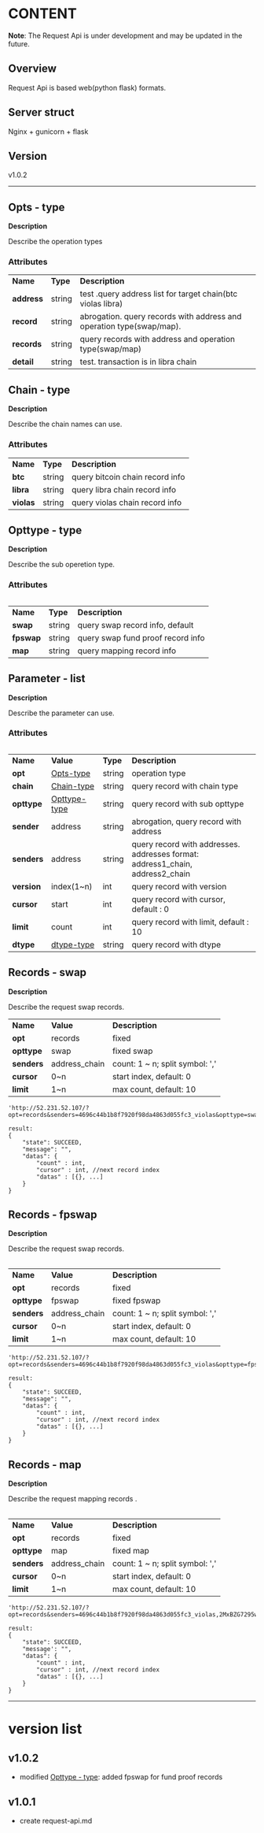 # CONTENT

**Note**: The Request Api is under development and may be updated in the future.

## Overview

Request Api is based web(python flask) formats. 


## Server struct

Nginx + gunicorn + flask

## Version

v1.0.2





---



## Opts - type

**Description**

Describe the operation types 

### Attributes

<table>
 <tr>
  <td><strong>Name</strong></td>
  <td><strong>Type</strong></td>
  <td><strong>Description</strong></td>
 </tr>
 <tr>
  <td><strong>address</strong></td>
  <td>string</td>
  <td>test .query address list for target chain(btc violas libra)</td>
 </tr>
 <tr>
  <td><strong>record</strong></td>
  <td>string</td>
  <td>abrogation. query records with address and operation type(swap/map).</td>
 </tr>
 <tr>
  <td><strong>records</strong></td>
  <td>string</td>
  <td>query records with address and operation type(swap/map)</td>
 </tr>
 <tr>
  <td><strong>detail</strong></td>
  <td>string</td>
  <td>test. transaction is in libra chain</td>
 </tr>
</table>


## Chain - type

**Description**

Describe the chain names can use.

### Attributes


<table>
 <tr>
  <td><strong>Name</strong></td>
  <td><strong>Type</strong></td>
  <td><strong>Description</strong></td>
 </tr>
 <tr>
  <td><strong>btc</strong></td>
  <td>string</td>
  <td>query bitcoin chain record info</td>
 </tr>
 <tr>
  <td><strong>libra</strong></td>
  <td>string</td>
  <td>query libra chain record info</td>
 </tr>
 <tr>
  <td><strong>violas</strong></td>
  <td>string</td>
  <td>query violas chain record info</td>
 </tr>
<table>


## Opttype - type

**Description**

Describe the sub operetion type.

### Attributes


<table>
 <tr>
  <td><strong>Name</strong></td>
  <td><strong>Type</strong></td>
  <td><strong>Description</strong></td>
 </tr>
 <tr>
  <td><strong>swap</strong></td>
  <td>string</td>
  <td>query swap record info, default</td>
 </tr>
 <tr>
  <td><strong>fpswap</strong></td>
  <td>string</td>
  <td>query swap fund proof record info</td>
 </tr>
 <tr>
  <td><strong>map</strong></td>
  <td>string</td>
  <td>query mapping record info</td>
 </tr>
<table>

## Parameter - list

**Description**

Describe the parameter can use.

### Attributes


<table>
 <tr>
  <td><strong>Name</strong></td>
  <td><strong>Value</strong></td>
  <td><strong>Type</strong></td>
  <td><strong>Description</strong></td>
 </tr>
 <tr>
  <td><strong>opt</strong></td>
  <td><a href="#Opts---type">Opts-type</a></td>
  <td>string</td>
  <td>operation type</td>
 </tr>
 <tr>
  <td><strong>chain</strong></td>
  <td><a href="#Chain---type">Chain-type</a></td>
  <td>string</td>
  <td>query record with chain type</td>
 </tr>
 <tr>
  <td><strong>opttype</strong></td>
  <td><a href="#Opttype---type">Opttype-type</a></td>
  <td>string</td>
  <td>query record with sub opttype</td>
 </tr>
 <tr>
  <td><strong>sender</strong></td>
  <td>address</td>
  <td>string</td>
  <td>abrogation, query record with address</td>
 </tr>
 <tr>
  <td><strong>senders</strong></td>
  <td>address</td>
  <td>string</td>
  <td>query record with addresses. addresses format: address1_chain, address2_chain</td>
 </tr>
 <tr>
  <td><strong>version</strong></td>
  <td>index(1~n)</td>
  <td>int</td>
  <td>query record with version</td>
 </tr>
 <tr>
  <td><strong>cursor</strong></td>
  <td>start</td>
  <td>int</td>
  <td>query record with cursor, default : 0</td>
 </tr>
 <tr>
  <td><strong>limit</strong></td>
  <td>count</td>
  <td>int</td>
  <td>query record with limit, default : 10</td>
 </tr>
 <tr>
  <td><strong>dtype</strong></td>
  <td><a href="https://github.com/palliums-developers/bvexchange/blob/work/docs/map-proto-spec.md#types---type">dtype-type</a></td>
  <td>string</td>
  <td>query record with dtype</td>
 </tr>
</table>



## Records - swap

**Description**

Describe the request swap records.


<table>
 <tr>
  <td><strong>Name</strong></td>
  <td><strong>Value</strong></td>
  <td><strong>Description</strong></td>
 </tr>
 <tr>
  <td><strong>opt</strong></td>
  <td>records</td>
  <td>fixed</td>
 </tr>
 <tr>
  <td><strong>opttype</strong></td>
  <td>swap</td>
  <td>fixed swap</td>
 </tr>
 <tr>
  <td><strong>senders</strong></td>
  <td>address_chain</td>
  <td>count: 1 ~ n; split symbol: ','</td>
 </tr>
 <tr>
  <td><strong>cursor</strong></td>
  <td>0~n</td>
  <td>start index, default: 0</td>
 </tr>
 <tr>
  <td><strong>limit</strong></td>
  <td>1~n</td>
  <td>max count, default: 10</td>
 </tr>
<table>

```
'http://52.231.52.107/?opt=records&senders=4696c44b1b8f7920f98da4863d055fc3_violas&opttype=swap&cursor=0&limit=3'

result: 
{
    "state": SUCCEED,
    "message": "",
    "datas": {
        "count" : int, 
        "cursor" : int, //next record index
        "datas" : [{}, ...]
    }
}
```
 
## Records - fpswap

**Description**

Describe the request swap records.


<table>
 <tr>
  <td><strong>Name</strong></td>
  <td><strong>Value</strong></td>
  <td><strong>Description</strong></td>
 </tr>
 <tr>
  <td><strong>opt</strong></td>
  <td>records</td>
  <td>fixed</td>
 </tr>
 <tr>
  <td><strong>opttype</strong></td>
  <td>fpswap</td>
  <td>fixed fpswap</td>
 </tr>
 <tr>
  <td><strong>senders</strong></td>
  <td>address_chain</td>
  <td>count: 1 ~ n; split symbol: ','</td>
 </tr>
 <tr>
  <td><strong>cursor</strong></td>
  <td>0~n</td>
  <td>start index, default: 0</td>
 </tr>
 <tr>
  <td><strong>limit</strong></td>
  <td>1~n</td>
  <td>max count, default: 10</td>
 </tr>
<table>

```
'http://52.231.52.107/?opt=records&senders=4696c44b1b8f7920f98da4863d055fc3_violas&opttype=fpswap&cursor=0&limit=3'

result: 
{
    "state": SUCCEED,
    "message": "",
    "datas": {
        "count" : int, 
        "cursor" : int, //next record index
        "datas" : [{}, ...]
    }
}
```
 
## Records - map

**Description**

Describe the request mapping records .


<table>
 <tr>
  <td><strong>Name</strong></td>
  <td><strong>Value</strong></td>
  <td><strong>Description</strong></td>
 </tr>
 <tr>
  <td><strong>opt</strong></td>
  <td>records</td>
  <td>fixed</td>
 </tr>
 <tr>
  <td><strong>opttype</strong></td>
  <td>map</td>
  <td>fixed map</td>
 </tr>
 <tr>
  <td><strong>senders</strong></td>
  <td>address_chain</td>
  <td>count: 1 ~ n; split symbol: ','</td>
 </tr>
 <tr>
  <td><strong>cursor</strong></td>
  <td>0~n</td>
  <td>start index, default: 0</td>
 </tr>
 <tr>
  <td><strong>limit</strong></td>
  <td>1~n</td>
  <td>max count, default: 10</td>
 </tr>
<table>

```
'http://52.231.52.107/?opt=records&senders=4696c44b1b8f7920f98da4863d055fc3_violas,2MxBZG7295wfsXaUj69quf8vucFzwG35UWh_btc&opttype=map&cursor=0&limit=5'

result: 
{
    "state": SUCCEED,
    "message': "",
    "datas": {
        "count" : int, 
        "cursor" : int, //next record index
        "datas" : [{}, ...]
    }
}
```




---




# version list
## v1.0.2
  - modified [Opttype - type](#Opttype---type): added fpswap for fund proof records

## v1.0.1
  - create request-api.md

